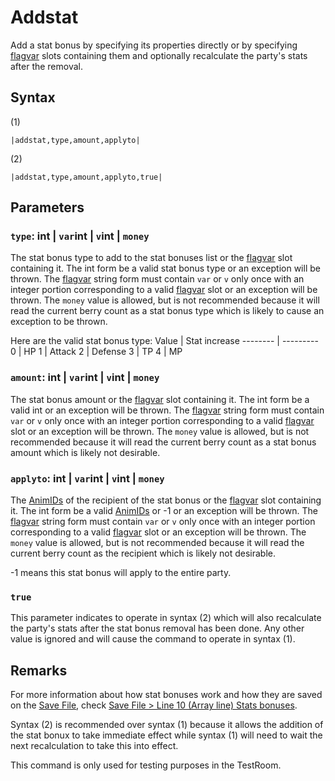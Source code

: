 # Addstat

Add a stat bonus by specifying its properties directly or by specifying [flagvar](../../../Flags%20arrays/flagvar.md) slots containing them and optionally recalculate the party's stats after the removal.

## Syntax

(1)

````
|addstat,type,amount,applyto|
````

(2)

````
|addstat,type,amount,applyto,true|
````

## Parameters

### `type`: int | `var`int | `v`int | `money`

The stat bonus type to add to the stat bonuses list or the [flagvar](../../../Flags%20arrays/flagvar.md) slot containing it. The int form be a valid stat bonus type or an exception will be thrown. The [flagvar](../../../Flags%20arrays/flagvar.md) string form must contain `var` or `v` only once with an integer portion corresponding to a valid [flagvar](../../../Flags%20arrays/flagvar.md) slot or an exception will be thrown. The `money` value is allowed, but is not recommended because it will read the current berry count as a stat bonus type which is likely to cause an exception to be thrown.

Here are the valid stat bonus type:
Value | Stat increase
-------- | ---------
0 | HP
1 | Attack
2 | Defense
3 | TP
4 | MP

### `amount`: int | `var`int | `v`int | `money`

The stat bonus amount or the [flagvar](../../../Flags%20arrays/flagvar.md) slot containing it. The int form be a valid int or an exception will be thrown. The [flagvar](../../../Flags%20arrays/flagvar.md) string form must contain `var` or `v` only once with an integer portion corresponding to a valid [flagvar](../../../Flags%20arrays/flagvar.md) slot or an exception will be thrown. The `money` value is allowed, but is not recommended because it will read the current berry count as a stat bonus amount which is likely not desirable.

### `applyto`: int | `var`int | `v`int | `money`

The [AnimIDs](../../../Enums%20and%20IDs/AnimIDs.md) of the recipient of the stat bonus or the [flagvar](../../../Flags%20arrays/flagvar.md) slot containing it. The int form be a valid [AnimIDs](../../../Enums%20and%20IDs/AnimIDs.md) or -1 or an exception will be thrown. The [flagvar](../../../Flags%20arrays/flagvar.md) string form must contain `var` or `v` only once with an integer portion corresponding to a valid [flagvar](../../../Flags%20arrays/flagvar.md) slot or an exception will be thrown. The `money` value is allowed, but is not recommended because it will read the current berry count as the recipient which is likely not desirable.

-1 means this stat bonus will apply to the entire party.

### `true`

This parameter indicates to operate in syntax (2) which will also recalculate the party's stats after the stat bonus removal has been done. Any other value is ignored and will cause the command to operate in syntax (1).

## Remarks

For more information about how stat bonuses work and how they are saved on the [Save File](../../../Data%20format/Save%20File.md), check [Save File > Line 10 (Array line) Stats bonuses](../../../Data%20format/Save%20File.md#line-10-array-line-stats-bonuses).

Syntax (2) is recommended over syntax (1) because it allows the addition of the stat bonux to take immediate effect while syntax (1) will need to wait the next recalculation to take this into effect.

This command is only used for testing purposes in the TestRoom.

